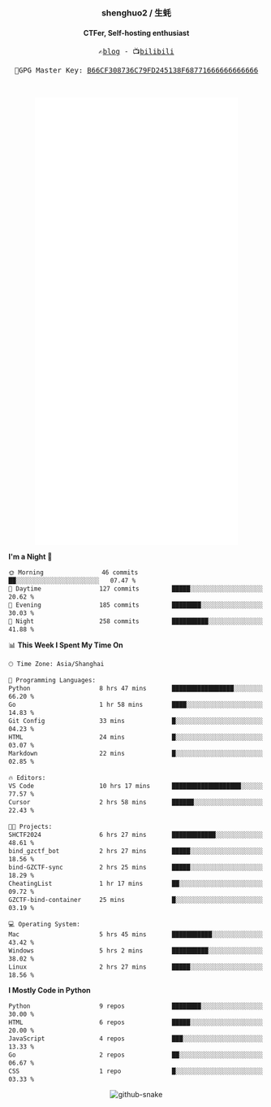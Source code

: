 <h3 align="center"> shenghuo2 / 生蚝 </h3>
<h4 align="center" >CTFer, Self-hosting enthusiast</h3>


<p align="center">
  <samp>
    ✍️<a href="https://blog.shenghuo2.top/">blog</a> -
    📺<a href="https://space.bilibili.com/85894935">bilibili</a>
  </samp>
</p>
<p align="center">
  <samp>
     🔐GPG Master Key: <a align="center" href="https://github.com/shenghuo2.gpg">B66CF308736C79FD245138F68771666666666666</a>
  </samp>
</p>
<br>
<p align="center">
  <a href="https://github.com/shenghuo2">
    <img width="400" align="top" src="https://github.com/shenghuo2/shenghuo2/blob/main/metrics.left.svg" />
  </a>
  <a href="https://github.com/shenghuo2">
    <img width="400" align="top" src="https://github.com/shenghuo2/shenghuo2/blob/main/metrics.right.svg" />
  </a>
</p>


<!--START_SECTION:waka-->
**I'm a Night 🦉** 

```text
🌞 Morning                46 commits          ██░░░░░░░░░░░░░░░░░░░░░░░   07.47 % 
🌆 Daytime                127 commits         █████░░░░░░░░░░░░░░░░░░░░   20.62 % 
🌃 Evening                185 commits         ████████░░░░░░░░░░░░░░░░░   30.03 % 
🌙 Night                  258 commits         ██████████░░░░░░░░░░░░░░░   41.88 % 
```


📊 **This Week I Spent My Time On** 

```text
🕑︎ Time Zone: Asia/Shanghai

💬 Programming Languages: 
Python                   8 hrs 47 mins       █████████████████░░░░░░░░   66.20 % 
Go                       1 hr 58 mins        ████░░░░░░░░░░░░░░░░░░░░░   14.83 % 
Git Config               33 mins             █░░░░░░░░░░░░░░░░░░░░░░░░   04.23 % 
HTML                     24 mins             █░░░░░░░░░░░░░░░░░░░░░░░░   03.07 % 
Markdown                 22 mins             █░░░░░░░░░░░░░░░░░░░░░░░░   02.85 % 

🔥 Editors: 
VS Code                  10 hrs 17 mins      ███████████████████░░░░░░   77.57 % 
Cursor                   2 hrs 58 mins       ██████░░░░░░░░░░░░░░░░░░░   22.43 % 

🐱‍💻 Projects: 
SHCTF2024                6 hrs 27 mins       ████████████░░░░░░░░░░░░░   48.61 % 
bind_gzctf_bot           2 hrs 27 mins       █████░░░░░░░░░░░░░░░░░░░░   18.56 % 
bind-GZCTF-sync          2 hrs 25 mins       █████░░░░░░░░░░░░░░░░░░░░   18.29 % 
CheatingList             1 hr 17 mins        ██░░░░░░░░░░░░░░░░░░░░░░░   09.72 % 
GZCTF-bind-container     25 mins             █░░░░░░░░░░░░░░░░░░░░░░░░   03.19 % 

💻 Operating System: 
Mac                      5 hrs 45 mins       ███████████░░░░░░░░░░░░░░   43.42 % 
Windows                  5 hrs 2 mins        ██████████░░░░░░░░░░░░░░░   38.02 % 
Linux                    2 hrs 27 mins       █████░░░░░░░░░░░░░░░░░░░░   18.56 % 
```

**I Mostly Code in Python** 

```text
Python                   9 repos             ████████░░░░░░░░░░░░░░░░░   30.00 % 
HTML                     6 repos             █████░░░░░░░░░░░░░░░░░░░░   20.00 % 
JavaScript               4 repos             ███░░░░░░░░░░░░░░░░░░░░░░   13.33 % 
Go                       2 repos             ██░░░░░░░░░░░░░░░░░░░░░░░   06.67 % 
CSS                      1 repo              █░░░░░░░░░░░░░░░░░░░░░░░░   03.33 % 
```




<!--END_SECTION:waka-->


<div align="center">
  <picture>
    <source media="(prefers-color-scheme: dark)" srcset="https://gist.githubusercontent.com/shenghuo2/bfce20b14ab0484cef03bae6e60e0b3a/raw/github-snake-dark.svg" />
    <source media="(prefers-color-scheme: light)" srcset="https://gist.githubusercontent.com/shenghuo2/bfce20b14ab0484cef03bae6e60e0b3a/raw/github-snake.svg" />
    <img alt="github-snake" src="https://gist.githubusercontent.com/shenghuo2/bfce20b14ab0484cef03bae6e60e0b3a/raw/github-snake.svg" />
  </picture>
</div>

<!--
**shenghuo2/shenghuo2** is a ✨ _special_ ✨ repository because its `README.md` (this file) appears on your GitHub profile.

Here are some ideas to get you started:

- 🔭 I’m currently working on ...
- 🌱 I’m currently learning ...
- 👯 I’m looking to collaborate on ...
- 🤔 I’m looking for help with ...
- 💬 Ask me about ...
- 📫 How to reach me: ...
- 😄 Pronouns: ...
- ⚡ Fun fact: ...
-->
